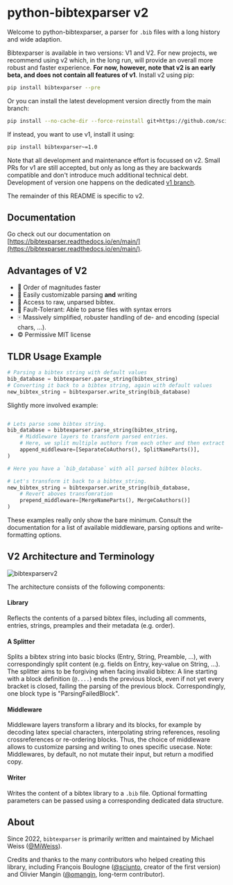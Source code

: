 # python-bibtexparser v2

Welcome to python-bibtexparser, a parser for `.bib` files with a long history and wide adaption.

Bibtexparser is available in two versions: V1 and V2. For new projects, we recommend using v2 which, in the long run, will provide an overall more robust and faster experience. **For now, however, note that v2 is an early beta, and does not contain all features of v1**. Install v2 using pip:

```bash
pip install bibtexparser --pre
```

Or you can install the latest development version directly from the main branch:
```bash
pip install --no-cache-dir --force-reinstall git+https://github.com/sciunto-org/python-bibtexparser@main
```

If instead, you want to use v1, install it using:

```bash
pip install bibtexparser~=1.0
```

Note that all development and maintenance effort is focussed on v2. 
Small PRs for v1 are still accepted, but only as long as they are backwards compatible and don't introduce much additional technical debt.
Development of version one happens on the dedicated [v1 branch](https://github.com/sciunto-org/python-bibtexparser/tree/v1). 

The remainder of this README is specific to v2. 

## Documentation
Go check out our documentation on [https://bibtexparser.readthedocs.io/en/main/](https://bibtexparser.readthedocs.io/en/main/).

## Advantages of V2

- :rocket: Order of magnitudes faster
- :wrench: Easily customizable parsing **and** writing
- :herb: Access to raw, unparsed bibtex.
- :hankey: Fault-Tolerant: Able to parse files with syntax errors
- :mahjong: Massively simplified, robuster handling of de- and encoding (special chars, ...).
- :copyright: Permissive MIT license

## TLDR Usage Example

```python
# Parsing a bibtex string with default values
bib_database = bibtexparser.parse_string(bibtex_string)
# Converting it back to a bibtex string, again with default values
new_bibtex_string = bibtexparser.write_string(bib_database)
```

Slightly more involved example:

```python

# Lets parse some bibtex string.
bib_database = bibtexparser.parse_string(bibtex_string,
    # Middleware layers to transform parsed entries.
    # Here, we split multiple authors from each other and then extract first name, last name, ... for each
    append_middleware=[SeparateCoAuthors(), SplitNameParts()],
)

# Here you have a `bib_database` with all parsed bibtex blocks.

# Let's transform it back to a bibtex_string.
new_bibtex_string = bibtexparser.write_string(bib_database,
    # Revert aboves transfomration
    prepend_middleware=[MergeNameParts(), MergeCoAuthors()]
)
```

These examples really only show the bare minimum. 
Consult the documentation for a list of available middleware, parsing options and write-formatting options.

## V2 Architecture and Terminology

![bibtexparserv2](https://user-images.githubusercontent.com/4815944/193734283-f19f94e8-7986-4acf-b1a3-1d215e297224.png)

The architecture consists of the following components:

#### Library
Reflects the contents of a parsed bibtex files, including all comments, entries, strings, preamples and their metadata (e.g. order). 

#### A Splitter
Splits a bibtex string into basic blocks (Entry, String, Preamble, ...), with correspondingly split content (e.g. fields on Entry, key-value on String, ...).
The splitter aims to be forgiving when facing invalid bibtex: A line starting with a block definition (`@....`) ends the previous block, even if not yet every bracket is closed, failing the parsing of the previous block. Correspondingly, one block type is "ParsingFailedBlock".

#### Middleware
Middleware layers transform a library and its blocks, for example by decoding latex special characters, interpolating string references, resoling crossreferences or re-ordering blocks. Thus, the choice of middleware allows to customize parsing and writing to ones specific usecase. Note: Middlewares, by default, no not mutate their input, but return a modified copy. 

#### Writer
Writes the content of a bibtex library to a `.bib` file. Optional formatting parameters can be passed using a corresponding dedicated data structure.

## About

Since 2022, `bibtexparser` is primarily written and maintained by Michael Weiss ([@MiWeiss](https://github.com/MiWeiss/)). 

Credits and thanks to the many contributors who helped creating this library, including
François Boulogne ([@sciunto](https://github.com/sciunto/), creator of the first version) and Olivier Mangin ([@omangin](https://github.com/omangin/), long-term contributor).
